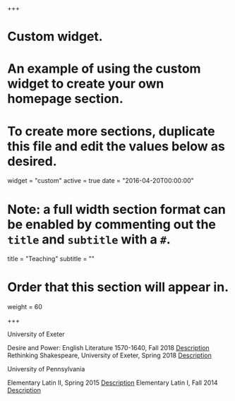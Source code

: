 +++
# Custom widget.
# An example of using the custom widget to create your own homepage section.
# To create more sections, duplicate this file and edit the values below as desired.
widget = "custom"
active = true
date = "2016-04-20T00:00:00"

# Note: a full width section format can be enabled by commenting out the `title` and `subtitle` with a `#`.
title = "Teaching"
subtitle = ""

# Order that this section will appear in.
weight = 60

+++

University of Exeter

Desire and Power: English Literature 1570-1640, Fall 2018 [Description](https://humanities.exeter.ac.uk/english/modules/eas2026/)
Rethinking Shakespeare, University of Exeter, Spring 2018 [Description](https://humanities.exeter.ac.uk/english/modules/eas1041/)

University of Pennsylvania

Elementary Latin II, Spring 2015 [Description](https://www.google.com)
Elementary Latin I, Fall 2014 [Description](https://www.google.com)
